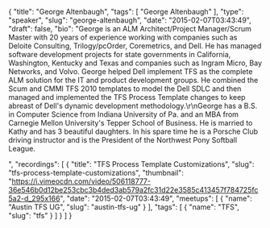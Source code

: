 {
  "title": "George Altenbaugh",
  "tags": [
    "George Altenbaugh"
  ],
  "type": "speaker",
  "slug": "george-altenbaugh",
  "date": "2015-02-07T03:43:49",
  "draft": false,
  "bio": "George is an ALM Architect/Project Manager/Scrum Master with 20 years of experience working with companies such as Deloite Consulting, Trilogy/pcOrder, Coremetrics, and Dell. He has managed software development projects for state governments in California, Washington, Kentucky and Texas and companies such as Ingram Micro, Bay Networks, and Volvo. George helped Dell implement TFS as the complete ALM solution for the IT and product development groups. He combined the Scum and CMMI TFS 2010 templates to model the Dell SDLC and then managed and implemented the TFS Process Template changes to keep abreast of Dell's dynamic development methodology.\r\nGeorge has a B.S. in Computer Science from Indiana University of Pa. and an MBA from Carnegie Mellon University's Tepper School of Business. He is married to Kathy and has 3 beautiful daughters. In his spare time he is a Porsche Club driving instructor and is the President of the Northwest Pony Softball League.</p>",
  "recordings": [
    {
      "title": "TFS Process Template Customizations",
      "slug": "tfs-process-template-customizations",
      "thumbnail": "https://i.vimeocdn.com/video/506118777-36e546b0d12be253cbc3b4ded3ab579a2fc31d22e3585c413457f784725fc5a2-d_295x166",
      "date": "2015-02-07T03:43:49",
      "meetups": [
        {
          "name": "Austin TFS UG",
          "slug": "austin-tfs-ug"
        }
      ],
      "tags": [
        {
          "name": "TFS",
          "slug": "tfs"
        }
      ]
    }
  ]
}